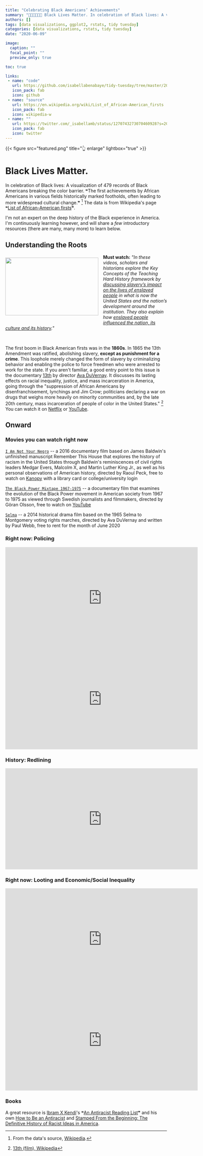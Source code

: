 ```yaml
---
title: "Celebrating Black Americans’ Achievements"
summary: "✊🏿✊🏾✊🏽 Black Lives Matter. In celebration of Black lives: A visualization of Black Americans breaking the color barrier & achieving firsts in various fields throughout history. I also share some introductory resources to the movement."
authors: []
tags: [data visualizations, ggplot2, rstats, tidy tuesday]
categories: [data visualizations, rstats, tidy tuesday]
date: "2020-06-09"

image:
  caption: ""
  focal_point: ""
  preview_only: true

toc: true

links:
 - name: "code"
   url: https://github.com/isabellabenabaye/tidy-tuesday/tree/master/2020/24_black achievements
   icon_pack: fab
   icon: github
 - name: "source"
   url: https://en.wikipedia.org/wiki/List_of_African-American_firsts
   icon_pack: fab
   icon: wikipedia-w
 - name: ""
   url: https://twitter.com/_isabellamb/status/1270743273070460928?s=20
   icon_pack: fab
   icon: twitter
---
```

{{< figure src="featured.png" title="👆 enlarge" lightbox="true" >}}

# Black Lives Matter. 
In celebration of Black lives: A visualization of 479 records of Black Americans breaking the color barrier. ❝The first achievements by African Americans in various fields historically marked footholds, often leading to more widespread cultural change.❞ [^1] The data is from Wikipedia's page ❝[List of African-American firsts](https://en.wikipedia.org/wiki/List_of_African-American_firsts)❞.

[^1]: From the data's source, [Wikipedia](https://en.wikipedia.org/wiki/List_of_African-American_firsts).

I'm not an expert on the deep history of the Black experience in America. I'm continuously learning however, and will share a *few* introductory resources (there are many, many more) to learn below.

## Understanding the Roots

**Must watch:**
<img src="https://www.wfae.org/sites/wfae/files/styles/medium/public/201907/teachingslavery.png" alt="" width="290" height="180" style="float:left;margin:10px 15px 15px 0px"> 
*"In these videos, scholars and historians explore the Key Concepts of the Teaching Hard History framework by <u>discussing slavery’s impact on the lives of enslaved people</u> in what is now the United States and the nation’s development around the institution. They also explain how <u>enslaved people influenced the nation, its culture and its history</u>."* [<i class="fas fa-external-link-square-alt"></i>](https://www.tolerance.org/frameworks/teaching-hard-history/american-slavery/key-concept-videos)

<br>

The first boom in Black American firsts was in the **1860s**. In 1865 the 13th Amendment was ratified, abolishing slavery, **except as punishment for a crime**. This loophole merely changed the form of slavery by criminalizing behavior and enabling the police to force freedmen who were arrested to work for the state. If you aren't familiar, a good entry point to this issue is the documentary [13th](https://en.wikipedia.org/wiki/13th_(film)) by director [Ava DuVernay](http://www.avaduvernay.com/about). It discusses its lasting effects on racial inequality, justice, and mass incarceration in America, going through the "suppression of African Americans by disenfranchisement, lynchings and Jim Crow; politicians declaring a war on drugs that weighs more heavily on minority communities and, by the late 20th century, mass incarceration of people of color in the United States." [^2] You can watch it on [Netflix](https://www.netflix.com/title/80091741) or [YouTube](https://www.youtube.com/watch?v=krfcq5pF8u8).

[^2]: [13th (film), Wikipedia](https://en.wikipedia.org/wiki/13th_(film))

## Onward

### Movies you can watch right now
[`I Am Not Your Negro`](https://en.wikipedia.org/wiki/I_Am_Not_Your_Negro) -- a 2016 documentary film based on James Baldwin's unfinished manuscript Remember This House that explores the history of racism in the United States through Baldwin's reminiscences of civil rights leaders Medgar Evers, Malcolm X, and Martin Luther King Jr., as well as his personal observations of American history, directed by Raoul Peck, free to watch on [Kanopy](https://www.kanopy.com/) with a library card or college/university login

[`The Black Power Mixtape 1967-1975`](https://en.wikipedia.org/wiki/The_Black_Power_Mixtape_1967–1975) -- a documentary film that examines the evolution of the Black Power movement in American society from 1967 to 1975 as viewed through Swedish journalists and filmmakers, directed by Göran Olsson, free to watch on [YouTube](https://www.youtube.com/watch?v=O_dCL2F571Q)

[`Selma`](https://en.wikipedia.org/wiki/Selma_(film)) --  a 2014 historical drama film based on the 1965 Selma to Montgomery voting rights marches, directed by Ava DuVernay and written by Paul Webb, free to rent for the month of June 2020

### Right now: Policing
<iframe width="600" height="315" src="https://www.youtube.com/embed/km4uCOAzrbM" frameborder="0" allow="accelerometer; autoplay; encrypted-media; gyroscope; picture-in-picture" allowfullscreen></iframe>
<iframe width="600" height="315" src="https://www.youtube.com/embed/Wf4cea5oObY" frameborder="0" allow="accelerometer; autoplay; encrypted-media; gyroscope; picture-in-picture" allowfullscreen></iframe>

### History: Redlining
<iframe width="600" height="315" src="https://www.youtube.com/embed/e68CoE70Mk8" frameborder="0" allow="accelerometer; autoplay; encrypted-media; gyroscope; picture-in-picture" allowfullscreen></iframe>

### Right now: Looting and Economic/Social Inequality
<iframe width="600" height="315" src="https://www.youtube.com/embed/v4amCfVbA_c" frameborder="0" allow="accelerometer; autoplay; encrypted-media; gyroscope; picture-in-picture" allowfullscreen></iframe>
<iframe width="600" height="315" src="https://www.youtube.com/embed/sb9_qGOa9Go" frameborder="0" allow="accelerometer; autoplay; encrypted-media; gyroscope; picture-in-picture" allowfullscreen></iframe>

### Books

A great resource is [Ibram X Kendi](https://www.ibramxkendi.com)'s ❝[An Antiracist Reading List](https://www.nytimes.com/2019/05/29/books/review/antiracist-reading-list-ibram-x-kendi.html)❞ and his own [How to Be an Antiracist](https://www.ibramxkendi.com/how-to-be-an-antiracist-1) and [Stamped From the Beginning: The Definitive History of Racist Ideas in America](https://www.ibramxkendi.com/stampedbook).


